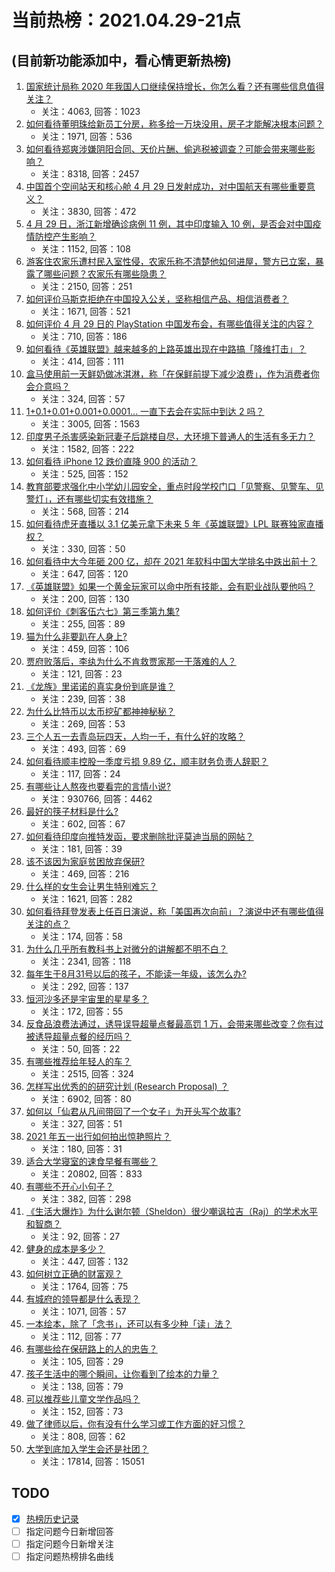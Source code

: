 # 当前热榜：2021.04.29-21点
## (目前新功能添加中，看心情更新热榜)
1. [国家统计局称 2020 年我国人口继续保持增长，你怎么看？还有哪些信息值得关注？](https://www.zhihu.com/question/457140816)
    * 关注：4063, 回答：1023
2. [如何看待董明珠给新员工分房，称多给一万块没用，房子才能解决根本问题？](https://www.zhihu.com/question/456846832)
    * 关注：1971, 回答：536
3. [如何看待郑爽涉嫌阴阳合同、天价片酬、偷逃税被调查？可能会带来哪些影响？](https://www.zhihu.com/question/457029348)
    * 关注：8318, 回答：2457
4. [中国首个空间站天和核心舱 4 月 29 日发射成功，对中国航天有哪些重要意义？](https://www.zhihu.com/question/457042825)
    * 关注：3830, 回答：472
5. [4 月 29 日，浙江新增确诊病例 11 例，其中印度输入 10 例，是否会对中国疫情防控产生影响？](https://www.zhihu.com/question/457100652)
    * 关注：1152, 回答：108
6. [游客住农家乐遭村民入室性侵，农家乐称不清楚他如何进屋，警方已立案，暴露了哪些问题？农家乐有哪些隐患？](https://www.zhihu.com/question/456979537)
    * 关注：2150, 回答：251
7. [如何评价马斯克拒绝在中国投入公关，坚称相信产品、相信消费者？](https://www.zhihu.com/question/457012576)
    * 关注：1671, 回答：521
8. [如何评价 4 月 29 日的 PlayStation 中国发布会，有哪些值得关注的内容？](https://www.zhihu.com/question/456103601)
    * 关注：710, 回答：186
9. [如何看待《英雄联盟》越来越多的上路英雄出现在中路搞「降维打击」？](https://www.zhihu.com/question/456150071)
    * 关注：414, 回答：111
10. [盒马使用前一天鲜奶做冰淇淋，称「在保鲜前提下减少浪费」，作为消费者你会介意吗？](https://www.zhihu.com/question/456827779)
    * 关注：324, 回答：57
11. [1+0.1+0.01+0.001+0.0001... 一直下去会在实际中到达 2 吗？](https://www.zhihu.com/question/444218811)
    * 关注：3005, 回答：1563
12. [印度男子杀害感染新冠妻子后跳楼自尽，大环境下普通人的生活有多无力？](https://www.zhihu.com/question/456933930)
    * 关注：1582, 回答：222
13. [如何看待 iPhone 12 跌价直降 900 的活动？](https://www.zhihu.com/question/455284196)
    * 关注：525, 回答：152
14. [教育部要求强化中小学幼儿园安全，重点时段学校门口「见警察、见警车、见警灯」，还有哪些切实有效措施？](https://www.zhihu.com/question/457099403)
    * 关注：568, 回答：214
15. [如何看待虎牙直播以 3.1 亿美元拿下未来 5 年《英雄联盟》LPL 联赛独家直播权？](https://www.zhihu.com/question/457004985)
    * 关注：330, 回答：50
16. [如何看待中大今年砸 200 亿，却在 2021 年软科中国大学排名中跌出前十？](https://www.zhihu.com/question/456601034)
    * 关注：647, 回答：120
17. [《英雄联盟》如果一个黄金玩家可以命中所有技能，会有职业战队要他吗？](https://www.zhihu.com/question/454200921)
    * 关注：200, 回答：130
18. [如何评价《刺客伍六七》第三季第九集?](https://www.zhihu.com/question/456973252)
    * 关注：255, 回答：89
19. [猫为什么非要趴在人身上?](https://www.zhihu.com/question/456102586)
    * 关注：459, 回答：106
20. [贾府败落后，李纨为什么不肯救贾家那一干落难的人？](https://www.zhihu.com/question/413382261)
    * 关注：121, 回答：23
21. [《龙族》里诺诺的真实身份到底是谁？](https://www.zhihu.com/question/40568999)
    * 关注：239, 回答：38
22. [为什么比特币以太币挖矿都神神秘秘？](https://www.zhihu.com/question/456031920)
    * 关注：269, 回答：53
23. [三个人五一去青岛玩四天，人均一千，有什么好的攻略？](https://www.zhihu.com/question/455036673)
    * 关注：493, 回答：69
24. [如何看待顺丰控股一季度亏损 9.89 亿，顺丰财务负责人辞职？](https://www.zhihu.com/question/456088079)
    * 关注：117, 回答：24
25. [有哪些让人熬夜也要看完的言情小说?](https://www.zhihu.com/question/332155810)
    * 关注：930766, 回答：4462
26. [最好的筷子材料是什么?](https://www.zhihu.com/question/21549358)
    * 关注：602, 回答：67
27. [如何看待印度向推特发函，要求删除批评莫迪当局的网帖？](https://www.zhihu.com/question/456828756)
    * 关注：181, 回答：39
28. [该不该因为家庭贫困放弃保研?](https://www.zhihu.com/question/457074718)
    * 关注：469, 回答：216
29. [什么样的女生会让男生特别难忘？](https://www.zhihu.com/question/445195620)
    * 关注：1621, 回答：282
30. [如何看待拜登发表上任百日演说，称「美国再次向前」？演说中还有哪些值得关注的点？](https://www.zhihu.com/question/457103607)
    * 关注：174, 回答：58
31. [为什么几乎所有教科书上对微分的讲解都不明不白？](https://www.zhihu.com/question/438795295)
    * 关注：2341, 回答：118
32. [每年生于8月31号以后的孩子，不能读一年级，该怎么办?](https://www.zhihu.com/question/456626454)
    * 关注：292, 回答：137
33. [恒河沙多还是宇宙里的星星多？](https://www.zhihu.com/question/456575092)
    * 关注：172, 回答：55
34. [反食品浪费法通过，诱导误导超量点餐最高罚 1 万，会带来哪些改变？你有过被诱导超量点餐的经历吗？](https://www.zhihu.com/question/457114352)
    * 关注：50, 回答：22
35. [有哪些推荐给年轻人的车？](https://www.zhihu.com/question/351728964)
    * 关注：2515, 回答：324
36. [怎样写出优秀的的研究计划 (Research Proposal) ？](https://www.zhihu.com/question/23695058)
    * 关注：6902, 回答：80
37. [如何以「仙君从凡间带回了一个女子」为开头写个故事?](https://www.zhihu.com/question/432356881)
    * 关注：327, 回答：51
38. [2021 年五一出行如何拍出惊艳照片？](https://www.zhihu.com/question/454814728)
    * 关注：180, 回答：31
39. [适合大学寝室的速食早餐有哪些？](https://www.zhihu.com/question/27079269)
    * 关注：20802, 回答：833
40. [有哪些不开心小句子？](https://www.zhihu.com/question/441249334)
    * 关注：382, 回答：298
41. [《生活大爆炸》为什么谢尔顿（Sheldon）很少嘲讽拉吉（Raj）的学术水平和智商？](https://www.zhihu.com/question/452782047)
    * 关注：92, 回答：27
42. [健身的成本是多少？](https://www.zhihu.com/question/58355167)
    * 关注：447, 回答：132
43. [如何树立正确的财富观？](https://www.zhihu.com/question/314627020)
    * 关注：1764, 回答：75
44. [有城府的领导都是什么表现？](https://www.zhihu.com/question/299985054)
    * 关注：1071, 回答：57
45. [一本绘本，除了「念书」，还可以有多少种「读」法？](https://www.zhihu.com/question/451889945)
    * 关注：112, 回答：77
46. [有哪些给在保研路上的人的忠告？](https://www.zhihu.com/question/370011250)
    * 关注：105, 回答：29
47. [孩子生活中的哪个瞬间，让你看到了绘本的力量？](https://www.zhihu.com/question/454395334)
    * 关注：138, 回答：79
48. [可以推荐些儿童文学作品吗？](https://www.zhihu.com/question/306190065)
    * 关注：152, 回答：73
49. [做了律师以后，你有没有什么学习或工作方面的好习惯？](https://www.zhihu.com/question/441004205)
    * 关注：808, 回答：62
50. [大学到底加入学生会还是社团？](https://www.zhihu.com/question/64631466)
    * 关注：17814, 回答：15051
## TODO
* [x] [热榜历史记录](hot_history/AllHot.md)
* [ ] 指定问题今日新增回答
* [ ] 指定问题今日新增关注
* [ ] 指定问题热榜排名曲线
